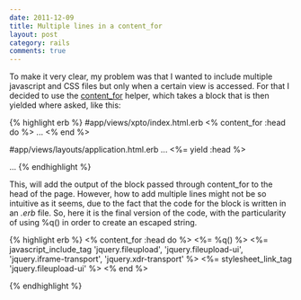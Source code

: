 ```yaml
---
date: 2011-12-09
title: Multiple lines in a content_for
layout: post
category: rails
comments: true
---
```

To make it very clear, my problem was that I wanted to include multiple javascript and CSS files but only when a certain view is accessed. For that I decided to use the [content_for][cfh] helper, which takes a block that is then yielded where asked, like this:

{% highlight erb %}
#app/views/xpto/index.html.erb
<% content_for :head do %>
  ...
<% end %>

#app/views/layouts/application.html.erb
...
<%= yield :head %>
</head>
<body>
...
{% endhighlight %}

This, will add the output of the block passed through content_for to the head of the page. However, how to add multiple lines might not be so intuitive as it seems, due to the fact that the code for the block is written in an *.erb* file. So, here it is the final version of the code, with the particularity of using %q() in order to create an escaped string.

{% highlight erb %}
<% content_for :head do %>
  <%= %q(<script src="http://blueimp.github.com/
jQuery-Image-Gallery/jquery.image-gallery.js"></script>) %>
  <%= javascript_include_tag 'jquery.fileupload', 
                             'jquery.fileupload-ui',
                             'jquery.iframe-transport', 
                             'jquery.xdr-transport' %>
  <%= stylesheet_link_tag 'jquery.fileupload-ui' %>
<% end %>

{% endhighlight %}


[cfh]: http://guides.rubyonrails.org/layouts_and_rendering.html#using-content_for